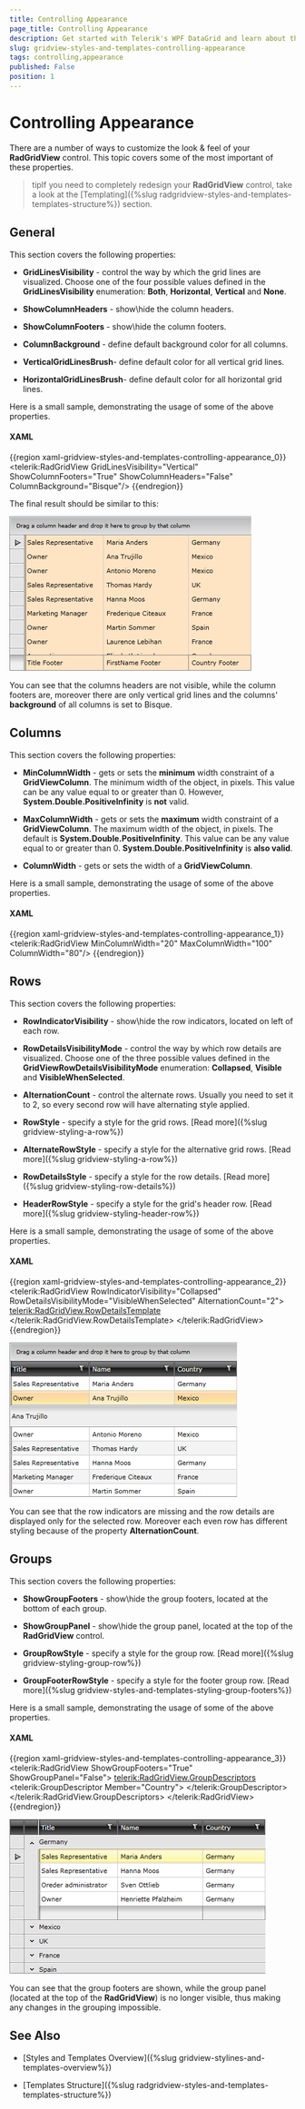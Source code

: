 ```yaml
---
title: Controlling Appearance
page_title: Controlling Appearance
description: Get started with Telerik's WPF DataGrid and learn about the different ways to customize the look and feel of the control.
slug: gridview-styles-and-templates-controlling-appearance
tags: controlling,appearance
published: False
position: 1
---
```


# Controlling Appearance


There are a number of ways to customize the look & feel of your __RadGridView__ control. This topic covers some of the most important of these properties.

>tipIf you need to completely redesign your __RadGridView__ control, take a look at the [Templating]({%slug radgridview-styles-and-templates-templates-structure%}) section.

## General

This section covers the following properties:

* __GridLinesVisibility__ - control the way by which the grid lines are visualized. Choose one of the four possible values defined in the __GridLinesVisibility__ enumeration: __Both__, __Horizontal__, __Vertical__ and __None__. 


* __ShowColumnHeaders__ - show\hide the column headers. 


* __ShowColumnFooters__ - show\hide the column footers. 


* __ColumnBackground__ - define default background color for all columns. 


* __VerticalGridLinesBrush__- define default color for all vertical grid lines. 


* __HorizontalGridLinesBrush__- define default color for all horizontal grid lines.

Here is a small sample, demonstrating the usage of some of the above properties.

#### __XAML__

{{region xaml-gridview-styles-and-templates-controlling-appearance_0}}
	<telerik:RadGridView GridLinesVisibility="Vertical"
	             ShowColumnFooters="True"
	             ShowColumnHeaders="False"
	             ColumnBackground="Bisque"/>
{{endregion}}

The final result should be similar to this:

![](images/RadGridView_Controlling_Appearance_1.png)

You can see that the columns headers are not visible, while the column footers are, moreover there are only vertical grid lines and the columns' __background__ of all columns is set to Bisque.

## Columns

This section covers the following properties:

* __MinColumnWidth__ - gets or sets the __minimum__ width constraint of a __GridViewColumn__. The minimum width of the object, in pixels. This value can be any value equal to or greater than 0. However, __System.Double.PositiveInfinity__ is __not__ valid. 

* __MaxColumnWidth__ - gets or sets the __maximum__ width constraint of a __GridViewColumn__. The maximum width of the object, in pixels. The default is __System.Double.PositiveInfinity__. This value can be any value equal to or greater than 0. __System.Double.PositiveInfinity__ is __also valid__.  

* __ColumnWidth__ - gets or sets the width of a __GridViewColumn__. 

Here is a small sample, demonstrating the usage of some of the above properties.

#### __XAML__

{{region xaml-gridview-styles-and-templates-controlling-appearance_1}}
	<telerik:RadGridView MinColumnWidth="20" MaxColumnWidth="100" ColumnWidth="80"/>
{{endregion}}

## Rows

This section covers the following properties:

* __RowIndicatorVisibility__ - show\hide the row indicators, located on left of each row. 

* __RowDetailsVisibilityMode__ - control the way by which row details are visualized. Choose one of the three possible values defined in the __GridViewRowDetailsVisibilityMode__ enumeration: __Collapsed__, __Visible__ and __VisibleWhenSelected__. 

* __AlternationCount__ - control the alternate rows. Usually you need to set it to 2, so every second row will have alternating style applied.

* __RowStyle__ - specify a style for the grid rows. [Read more]({%slug gridview-styling-a-row%})

* __AlternateRowStyle__ - specify a style for the alternative grid rows. [Read more]({%slug gridview-styling-a-row%})

* __RowDetailsStyle__ - specify a style for the row details. [Read more]({%slug gridview-styling-row-details%})

* __HeaderRowStyle__ - specify a style for the grid's header row. [Read more]({%slug gridview-styling-header-row%})

Here is a small sample, demonstrating the usage of some of the above properties.

#### __XAML__

{{region xaml-gridview-styles-and-templates-controlling-appearance_2}}
	<telerik:RadGridView RowIndicatorVisibility="Collapsed"
	             RowDetailsVisibilityMode="VisibleWhenSelected"
	             AlternationCount="2">
	    <telerik:RadGridView.RowDetailsTemplate>
	        <DataTemplate>
	            <Border BorderThickness="2" Height="35">
	                <TextBlock Text="{Binding Name}" VerticalAlignment="Center" HorizontalAlignment="Center"></TextBlock>
	            </Border>
	        </DataTemplate>
	    </telerik:RadGridView.RowDetailsTemplate>
	</telerik:RadGridView>
{{endregion}}

![](images/RadGridView_Controlling_Appearance_2.png)

You can see that the row indicators are missing and the row details are displayed only for the selected row. Moreover each even row has different styling because of the property __AlternationCount__.

## Groups

This section covers the following properties:

* __ShowGroupFooters__ - show\hide the group footers, located at the bottom of each group. 

* __ShowGroupPanel__ - show\hide the group panel, located at the top of the __RadGridView__ control. 

* __GroupRowStyle__ - specify a style for the group row. [Read more]({%slug gridview-styling-group-row%})

* __GroupFooterRowStyle__ - specify a style for the footer group row. [Read more]({%slug gridview-styles-and-templates-styling-group-footers%})

Here is a small sample, demonstrating the usage of some of the above properties.

#### __XAML__

{{region xaml-gridview-styles-and-templates-controlling-appearance_3}}
	<telerik:RadGridView ShowGroupFooters="True" ShowGroupPanel="False">
	    <telerik:RadGridView.GroupDescriptors>
	        <telerik:GroupDescriptor Member="Country">
	        </telerik:GroupDescriptor>
	    </telerik:RadGridView.GroupDescriptors>
	</telerik:RadGridView>
{{endregion}}

![](images/RadGridView_Controlling_Appearance_3.png)

You can see that the group footers are shown, while the group panel (located at the top of the __RadGridView__) is no longer visible, thus making any changes in the grouping impossible.

## See Also

 * [Styles and Templates Overview]({%slug gridview-stylines-and-templates-overview%})

 * [Templates Structure]({%slug radgridview-styles-and-templates-templates-structure%})
